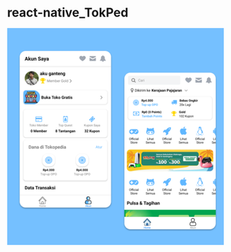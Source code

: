 # react-native_TokPed
![alt text](https://github.com/nunu2331/react-native_TokPed/blob/main/TokPed.png)
